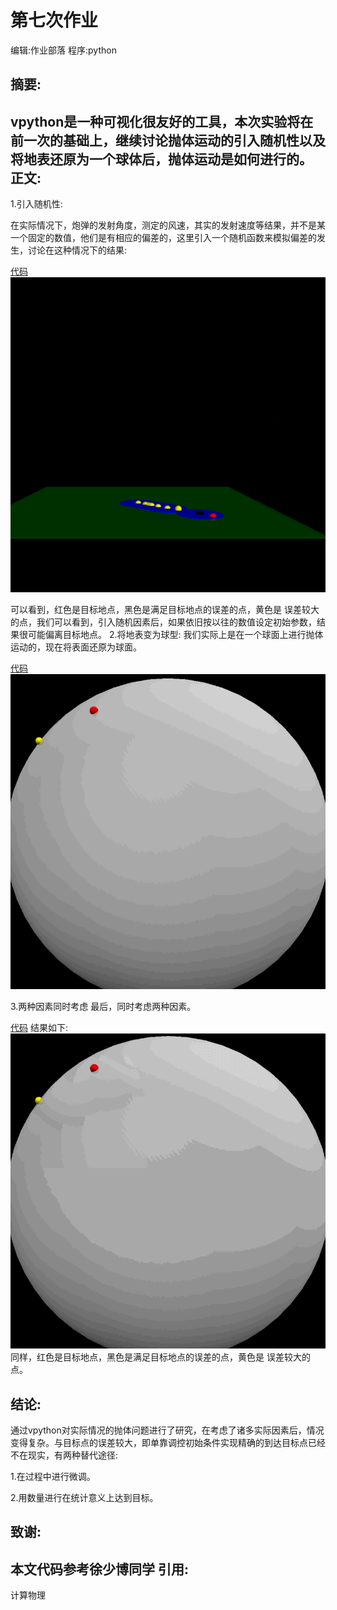﻿# 第七次作业
编辑:作业部落
程序:python

摘要:
-----
vpython是一种可视化很友好的工具，本次实验将在前一次的基础上，继续讨论抛体运动的引入随机性以及将地表还原为一个球体后，抛体运动是如何进行的。
正文:
---------
1.引入随机性:

在实际情况下，炮弹的发射角度，测定的风速，其实的发射速度等结果，并不是某一个固定的数值，他们是有相应的偏差的，这里引入一个随机函数来模拟偏差的发生，讨论在这种情况下的结果:

[代码][1]
![此处输入图片的描述][2]

可以看到，红色是目标地点，黑色是满足目标地点的误差的点，黄色是
误差较大的点，我们可以看到，引入随机因素后，如果依旧按以往的数值设定初始参数，结果很可能偏离目标地点。
2.将地表变为球型:
我们实际上是在一个球面上进行抛体运动的，现在将表面还原为球面。

[代码][3]
![此处输入图片的描述][4]

3.两种因素同时考虑
最后，同时考虑两种因素。

[代码][5]
结果如下:
![此处输入图片的描述][6]
同样，红色是目标地点，黑色是满足目标地点的误差的点，黄色是
误差较大的点。

结论:
------
通过vpython对实际情况的抛体问题进行了研究，在考虑了诸多实际因素后，情况变得复杂。与目标点的误差较大，即单靠调控初始条件实现精确的到达目标点已经不在现实，有两种替代途径:

1.在过程中进行微调。

2.用数量进行在统计意义上达到目标。

致谢:
------
本文代码参考徐少博同学
引用:
--------
计算物理


  [1]:https://github.com/CrazyGarfield/computationalphysics_N2013301020041/blob/master/7/suijishu.py
  [2]: https://raw.githubusercontent.com/CrazyGarfield/computationalphysics_N2013301020041/master/7/shell.gif
  [3]:https://github.com/CrazyGarfield/computationalphysics_N2013301020041/blob/master/7/dierge.py
  [4]: https://raw.githubusercontent.com/CrazyGarfield/computationalphysics_N2013301020041/master/7/missile.gif
  [5]:https://github.com/CrazyGarfield/computationalphysics_N2013301020041/blob/master/7/jisuan.py
  [6]: https://raw.githubusercontent.com/CrazyGarfield/computationalphysics_N2013301020041/master/7/simulation_missile.gif